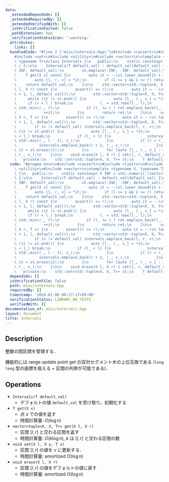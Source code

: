 ```yaml
---
data:
  _extendedDependsOn: []
  _extendedRequiredBy: []
  _extendedVerifiedWith: []
  _isVerificationFailed: false
  _pathExtension: hpp
  _verificationStatusIcon: ':warning:'
  attributes:
    links: []
  bundledCode: "#line 2 \"misc/intervals.hpp\"\n#include <cassert>\n#include <limits>\n\
    #include <set>\n#include <utility>\n#include <vector>\n\ntemplate <typename X,\
    \ typename T>\nclass Intervals {\n   public:\n    static constexpr X INF = std::numeric_limits<T>::max()\
    \ / 2;\n\n    Intervals(T default_val) : default_val(default_val) {\n        st.emplace(INF,\
    \ INF, default_val);\n        st.emplace(-INF, -INF, default_val);\n    }\n\n\
    \    T get(X x) const {\n        auto it = --(st.lower_bound({x + 1, x, default_val}));\n\
    \        auto [l, r, v] = *it;\n        if (l <= x && x <= r) return v;\n    \
    \    return default_val;\n    }\n\n    std::vector<std::tuple<X, X, T>> get(X\
    \ l, X r) const {\n        assert(l <= r);\n        auto it = --(st.lower_bound({l\
    \ + 1, l, default_val}));\n        std::vector<std::tuple<X, X, T>> ret;\n   \
    \     while (it != st.end()) {\n            auto [l_, r_, v_] = *it;\n       \
    \     if (r < l_) break;\n            l_ = std::max(l_, l);\n            r_ =\
    \ std::min(r_, r);\n            if (l_ <= r_) ret.emplace_back(l_, r_, v_);\n\
    \            ++it;\n        }\n        return ret;\n    }\n\n    void set(X l,\
    \ X r, T v) {\n        assert(l <= r);\n        auto it = --(st.lower_bound({l\
    \ + 1, l, default_val}));\n        std::vector<std::tuple<X, X, T>> intervals;\n\
    \        if (v != default_val) intervals.emplace_back(l, r, v);\n        while\
    \ (it != st.end()) {\n            auto [l_, r_, v_] = *it;\n            if (r\
    \ < l_) break;\n            if (l_ < l) {\n                intervals.emplace_back(l_,\
    \ std::min(r_, l - 1), v_);\n            }\n            if (r < r_) {\n      \
    \          intervals.emplace_back(r + 1, r_, v_);\n            }\n           \
    \ it = st.erase(it);\n        }\n        for (auto [l_, r_, v_] : intervals) st.emplace(l_,\
    \ r_, v_);\n    }\n\n    void erase(X l, X r) { set(l, r, default_val); }\n\n\
    \   private:\n    std::set<std::tuple<X, X, T>> st;\n    T default_val;\n};\n"
  code: "#pragma once\n#include <cassert>\n#include <limits>\n#include <set>\n#include\
    \ <utility>\n#include <vector>\n\ntemplate <typename X, typename T>\nclass Intervals\
    \ {\n   public:\n    static constexpr X INF = std::numeric_limits<T>::max() /\
    \ 2;\n\n    Intervals(T default_val) : default_val(default_val) {\n        st.emplace(INF,\
    \ INF, default_val);\n        st.emplace(-INF, -INF, default_val);\n    }\n\n\
    \    T get(X x) const {\n        auto it = --(st.lower_bound({x + 1, x, default_val}));\n\
    \        auto [l, r, v] = *it;\n        if (l <= x && x <= r) return v;\n    \
    \    return default_val;\n    }\n\n    std::vector<std::tuple<X, X, T>> get(X\
    \ l, X r) const {\n        assert(l <= r);\n        auto it = --(st.lower_bound({l\
    \ + 1, l, default_val}));\n        std::vector<std::tuple<X, X, T>> ret;\n   \
    \     while (it != st.end()) {\n            auto [l_, r_, v_] = *it;\n       \
    \     if (r < l_) break;\n            l_ = std::max(l_, l);\n            r_ =\
    \ std::min(r_, r);\n            if (l_ <= r_) ret.emplace_back(l_, r_, v_);\n\
    \            ++it;\n        }\n        return ret;\n    }\n\n    void set(X l,\
    \ X r, T v) {\n        assert(l <= r);\n        auto it = --(st.lower_bound({l\
    \ + 1, l, default_val}));\n        std::vector<std::tuple<X, X, T>> intervals;\n\
    \        if (v != default_val) intervals.emplace_back(l, r, v);\n        while\
    \ (it != st.end()) {\n            auto [l_, r_, v_] = *it;\n            if (r\
    \ < l_) break;\n            if (l_ < l) {\n                intervals.emplace_back(l_,\
    \ std::min(r_, l - 1), v_);\n            }\n            if (r < r_) {\n      \
    \          intervals.emplace_back(r + 1, r_, v_);\n            }\n           \
    \ it = st.erase(it);\n        }\n        for (auto [l_, r_, v_] : intervals) st.emplace(l_,\
    \ r_, v_);\n    }\n\n    void erase(X l, X r) { set(l, r, default_val); }\n\n\
    \   private:\n    std::set<std::tuple<X, X, T>> st;\n    T default_val;\n};"
  dependsOn: []
  isVerificationFile: false
  path: misc/intervals.hpp
  requiredBy: []
  timestamp: '2024-01-08 00:27:17+09:00'
  verificationStatus: LIBRARY_NO_TESTS
  verifiedWith: []
documentation_of: misc/intervals.hpp
layout: document
title: Intervals
---
```


## Description

整数の閉区間を管理する．

機能的には range update point get の双対セグメント木の上位互換である (`long long` 型の座標を扱える + 区間の列挙が可能である)．

## Operations

- `Intervals(T default_val)`
    - デフォルトの値 `default_val` を受け取り，初期化する
- `T get(X x)`
    - 点 $x$ での値を返す
    - 時間計算量: $O(\log n)$
- `vector<tuple<X, X, T>> get(X l, X r)`
    - 区間 $[l, r]$ と交わる区間を返す
    - 時間計算量: $O(k\log n)$, $k$ は $[l, r]$ と交わる区間の数
- `void set(X l, X y, T v)`
    - 区間 $[l, r]$ の値を $v$ に更新する．
    - 時間計算量: $\mathrm{amortized}\ O(\log n)$
- `void erase(X l, X r)`
    - 区間 $[l, r]$ の値をデフォルトの値に戻す
    - 時間計算量: $\mathrm{amortized}\ O(\log n)$